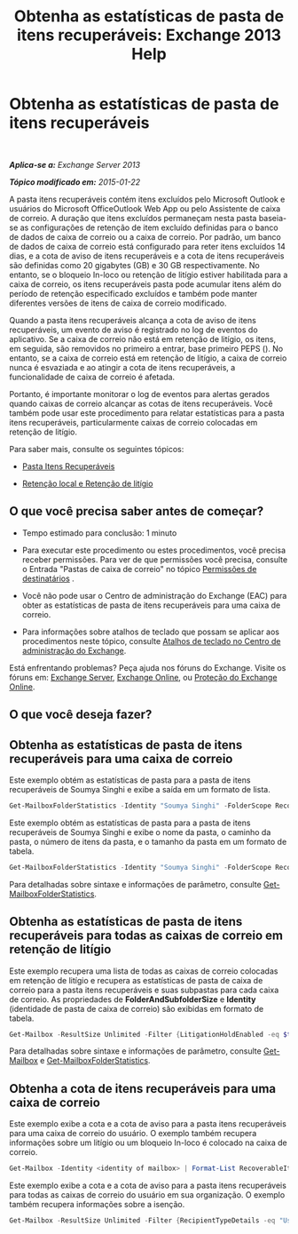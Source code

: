 ﻿---
title: 'Obtenha as estatísticas de pasta de itens recuperáveis: Exchange 2013 Help'
TOCTitle: Obtenha as estatísticas de pasta de itens recuperáveis
ms:assetid: dee77958-ee87-4908-85e4-ad053bacd8b0
ms:mtpsurl: https://technet.microsoft.com/pt-br/library/Ff714343(v=EXCHG.150)
ms:contentKeyID: 52058894
ms.date: 05/22/2018
mtps_version: v=EXCHG.150
ms.translationtype: MT
---

# Obtenha as estatísticas de pasta de itens recuperáveis

 

_**Aplica-se a:** Exchange Server 2013_

_**Tópico modificado em:** 2015-01-22_

A pasta itens recuperáveis contém itens excluídos pelo Microsoft Outlook e usuários do Microsoft OfficeOutlook Web App ou pelo Assistente de caixa de correio. A duração que itens excluídos permaneçam nesta pasta baseia-se as configurações de retenção de item excluído definidas para o banco de dados de caixa de correio ou a caixa de correio. Por padrão, um banco de dados de caixa de correio está configurado para reter itens excluídos 14 dias, e a cota de aviso de itens recuperáveis e a cota de itens recuperáveis são definidas como 20 gigabytes (GB) e 30 GB respectivamente. No entanto, se o bloqueio In-loco ou retenção de litígio estiver habilitada para a caixa de correio, os itens recuperáveis pasta pode acumular itens além do período de retenção especificado excluídos e também pode manter diferentes versões de itens de caixa de correio modificado.

Quando a pasta itens recuperáveis alcança a cota de aviso de itens recuperáveis, um evento de aviso é registrado no log de eventos do aplicativo. Se a caixa de correio não está em retenção de litígio, os itens, em seguida, são removidos no primeiro a entrar, base primeiro PEPS (). No entanto, se a caixa de correio está em retenção de litígio, a caixa de correio nunca é esvaziada e ao atingir a cota de itens recuperáveis, a funcionalidade de caixa de correio é afetada.

Portanto, é importante monitorar o log de eventos para alertas gerados quando caixas de correio alcançar as cotas de itens recuperáveis. Você também pode usar este procedimento para relatar estatísticas para a pasta itens recuperáveis, particularmente caixas de correio colocadas em retenção de litígio.

Para saber mais, consulte os seguintes tópicos:

  - [Pasta Itens Recuperáveis](recoverable-items-folder-exchange-2013-help.md)

  - [Retenção local e Retenção de litígio](https://docs.microsoft.com/pt-br/exchange/security-and-compliance/in-place-and-litigation-holds)

## O que você precisa saber antes de começar?

  - Tempo estimado para conclusão: 1 minuto

  - Para executar este procedimento ou estes procedimentos, você precisa receber permissões. Para ver de que permissões você precisa, consulte o Entrada "Pastas de caixa de correio" no tópico [Permissões de destinatários](recipients-permissions-exchange-2013-help.md) .

  - Você não pode usar o Centro de administração do Exchange (EAC) para obter as estatísticas de pasta de itens recuperáveis para uma caixa de correio.

  - Para informações sobre atalhos de teclado que possam se aplicar aos procedimentos neste tópico, consulte [Atalhos de teclado no Centro de administração do Exchange](keyboard-shortcuts-in-the-exchange-admin-center-exchange-online-protection-help.md).

Está enfrentando problemas? Peça ajuda nos fóruns do Exchange. Visite os fóruns em: [Exchange Server](https://go.microsoft.com/fwlink/p/?linkid=60612), [Exchange Online](https://go.microsoft.com/fwlink/p/?linkid=267542), ou [Proteção do Exchange Online](https://go.microsoft.com/fwlink/p/?linkid=285351).

## O que você deseja fazer?

## Obtenha as estatísticas de pasta de itens recuperáveis para uma caixa de correio

Este exemplo obtém as estatísticas de pasta para a pasta de itens recuperáveis de Soumya Singhi e exibe a saída em um formato de lista.

```powershell
Get-MailboxFolderStatistics -Identity "Soumya Singhi" -FolderScope RecoverableItems | Format-List
```

Este exemplo obtém as estatísticas de pasta para a pasta de itens recuperáveis de Soumya Singhi e exibe o nome da pasta, o caminho da pasta, o número de itens da pasta, e o tamanho da pasta em um formato de tabela.

```powershell
Get-MailboxFolderStatistics -Identity "Soumya Singhi" -FolderScope RecoverableItems | Format-Table Name,FolderPath,ItemsInFolder,FolderAndSubfolderSize
```

Para detalhadas sobre sintaxe e informações de parâmetro, consulte [Get-MailboxFolderStatistics](https://technet.microsoft.com/pt-br/library/aa996762\(v=exchg.150\)).

## Obtenha as estatísticas de pasta de itens recuperáveis para todas as caixas de correio em retenção de litígio

Este exemplo recupera uma lista de todas as caixas de correio colocadas em retenção de litígio e recupera as estatísticas de pasta de caixa de correio para a pasta itens recuperáveis e suas subpastas para cada caixa de correio. As propriedades de **FolderAndSubfolderSize** e **Identity** (identidade de pasta de caixa de correio) são exibidas em formato de tabela.

```powershell
Get-Mailbox -ResultSize Unlimited -Filter {LitigationHoldEnabled -eq $true} | Get-MailboxFolderStatistics | Format-Table Identity,FolderAndSubfolderSize
```

Para detalhadas sobre sintaxe e informações de parâmetro, consulte [Get-Mailbox](https://technet.microsoft.com/pt-br/library/bb123685\(v=exchg.150\)) e [Get-MailboxFolderStatistics](https://technet.microsoft.com/pt-br/library/aa996762\(v=exchg.150\)).

## Obtenha a cota de itens recuperáveis para uma caixa de correio

Este exemplo exibe a cota e a cota de aviso para a pasta itens recuperáveis para uma caixa de correio do usuário. O exemplo também recupera informações sobre um litígio ou um bloqueio In-loco é colocado na caixa de correio.

```powershell
Get-Mailbox -Identity <identity of mailbox> | Format-List RecoverableItems*,LitigationHoldEnabled,InPlaceHolds
```

Este exemplo exibe a cota e a cota de aviso para a pasta itens recuperáveis para todas as caixas de correio do usuário em sua organização. O exemplo também recupera informações sobre a isenção.

```powershell
Get-Mailbox -ResultSize Unlimited -Filter {RecipientTypeDetails -eq "UserMailbox"} | Format-List Name,RecoverableItems*,LitigationHoldEnabled,InPlaceHolds
```
